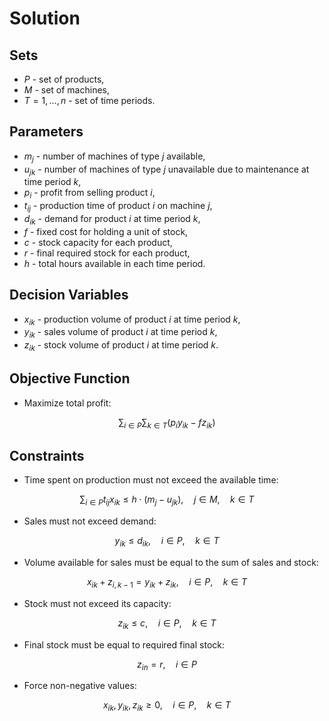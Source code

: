 # Solution

## Sets

- $P$ - set of products,
- $M$ - set of machines,
- $T = 1, ..., n$ - set of time periods.

## Parameters

- $m_j$ - number of machines of type $j$ available,
- $u_{jk}$ - number of machines of type $j$ unavailable due to maintenance at time period $k$,
- $p_i$ - profit from selling product $i$,
- $t_{ij}$ - production time of product $i$ on machine $j$,
- $d_{ik}$ - demand for product $i$ at time period $k$,
- $f$ - fixed cost for holding a unit of stock,
- $c$ - stock capacity for each product,
- $r$ - final required stock for each product,
- $h$ - total hours available in each time period.

## Decision Variables

- $x_{ik}$ - production volume of product $i$ at time period $k$,
- $y_{ik}$ - sales volume of product $i$ at time period $k$,
- $z_{ik}$ - stock volume of product $i$ at time period $k$.

## Objective Function

- Maximize total profit:

$$\sum_{i \in P} \sum_{k \in T} (p_i y_{ik} - f z_{ik})$$

## Constraints

- Time spent on production must not exceed the available time:

$$\sum_{i \in P} t_{ij} x_{ik} \leq h \cdot (m_j - u_{jk}), \quad j \in M, \quad k \in T$$

- Sales must not exceed demand:

$$y_{ik} \leq d_{ik}, \quad i \in P, \quad k \in T$$

- Volume available for sales must be equal to the sum of sales and stock:

$$x_{ik} + z_{i,k-1} = y_{ik} + z_{ik}, \quad i \in P, \quad k \in T$$

- Stock must not exceed its capacity:

$$z_{ik} \leq c, \quad i \in P, \quad k \in T$$

- Final stock must be equal to required final stock:

$$z_{in} = r, \quad i \in P$$

- Force non-negative values:

$$x_{ik}, y_{ik}, z_{ik} \geq 0, \quad i \in P, \quad k \in T$$
